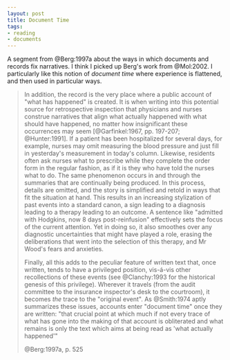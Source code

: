 ```yaml
---
layout: post
title: Document Time
tags:
- reading
- documents
---
```



A segment from @Berg:1997a about the ways in which documents and records 
fix narratives. I think I picked up Berg's work from @Mol:2002. I particularly
like this notion of *document time* where experience is flattened, and then 
used in particular ways.

> In addition, the record is the very place where a public account of "what has
> happened" is created. It is when writing into this potential source for
> retrospective inspection that physicians and nurses construe narratives that
> align what actually happened with what should have happened, no matter how
> insignificant these occurrences may seem [@Garfinkel:1967, pp. 197-207;
> @Hunter:1991]. If a patient has been hospitalized for several days, for
> example, nurses may omit measuring the blood pressure and just fill in
> yesterday's measurement in today's column. Likewise, residents often ask
> nurses what to prescribe while they complete the order form in the regular
> fashion, as if it is they who have told the nurses what to do. The same
> phenomenon occurs in and through the summaries that are continually being
> produced. In this process, details are omitted, and the story is simplified
> and retold in ways that fit the situation at hand. This results in an
> increasing stylization of past events into a standard canon, a sign leading to
> a diagnosis leading to a therapy leading to an outcome. A sentence like
> "admitted with Hodgkins, now 8 days post-reinfusion" effectively sets the 
> focus of the current attention. Yet in doing so, it also smoothes over any
> diagnostic uncertainties that might have played a role, erasing the
> deliberations that went into the selection of this therapy, and Mr Wood's
> fears and anxieties.
>
> Finally, all this adds to the peculiar feature of written text that, once
> written, tends to have a privileged position, vis-á-vis other recollections
> of these events (see @Clanchy:1993 for the historical genesis of this 
> privilege). Wherever it travels (from the audit committee to the insurance
> inspector's desk to the courtroom), it becomes *the* trace to the 
> "original event". As @Smith:1974 aptly summarizes these issues, accounts 
> enter "document time" once they are written: "that crucial point at which
> much if not every trace of what has gone into the making of that 
> account is obliterated and what remains is only the text which aims at 
> being read as 'what actually happened'"
>
> @Berg:1997a, p. 525



